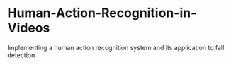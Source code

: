 # Human-Action-Recognition-in-Videos
Implementing a human action recognition system and its application to fall detection
